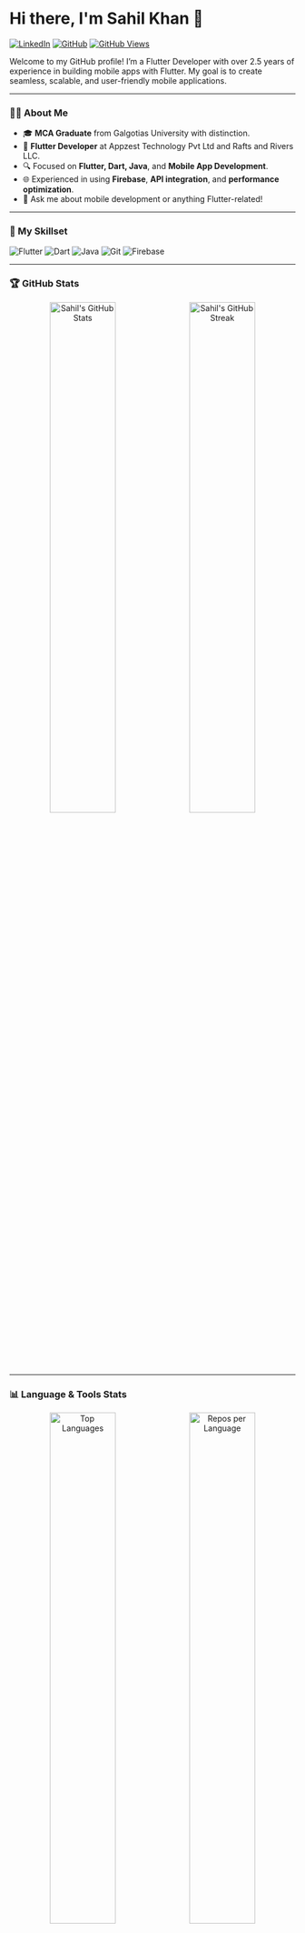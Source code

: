 # Hi there, I'm Sahil Khan 👋

[![LinkedIn](https://img.shields.io/badge/LinkedIn-Connect-blue?style=flat&logo=linkedin)](https://www.linkedin.com/in/mastersahilkhan)
[![GitHub](https://img.shields.io/github/followers/khsahil2019?label=Follow&style=social)](https://github.com/khsahil2019)
[![GitHub Views](https://komarev.com/ghpvc/?username=khsahil2019&color=blue&style=flat)](https://github.com/khsahil2019)

Welcome to my GitHub profile! I’m a Flutter Developer with over 2.5 years of experience in building mobile apps with Flutter. My goal is to create seamless, scalable, and user-friendly mobile applications.

---

### 👨‍💻 About Me
- 🎓 **MCA Graduate** from Galgotias University with distinction.
- 💼 **Flutter Developer** at Appzest Technology Pvt Ltd and Rafts and Rivers LLC.
- 🔍 Focused on **Flutter, Dart, Java**, and **Mobile App Development**.
- 🌐 Experienced in using **Firebase**, **API integration**, and **performance optimization**.
- 💬 Ask me about mobile development or anything Flutter-related!

---

### 🚀 My Skillset

![Flutter](https://img.shields.io/badge/Flutter-02569B?style=for-the-badge&logo=flutter&logoColor=white)
![Dart](https://img.shields.io/badge/Dart-0175C2?style=for-the-badge&logo=dart&logoColor=white)
![Java](https://img.shields.io/badge/Java-007396?style=for-the-badge&logo=java&logoColor=white)
![Git](https://img.shields.io/badge/Git-F05032?style=for-the-badge&logo=git&logoColor=white)
![Firebase](https://img.shields.io/badge/Firebase-FFCA28?style=for-the-badge&logo=firebase&logoColor=black)

---

### 🏆 GitHub Stats

<div align="center">
  <!-- GitHub Stats -->
  <img src="https://github-readme-stats.vercel.app/api?username=khsahil2019&show_icons=true&theme=radical&count_private=true&hide_border=true" width="48%" alt="Sahil's GitHub Stats">
  
  <!-- GitHub Streak Stats -->
  <img src="https://github-readme-streak-stats.herokuapp.com/?user=khsahil2019&theme=radical&hide_border=true" width="48%" alt="Sahil's GitHub Streak">
</div>

---

### 📊 Language & Tools Stats

<div align="center">
  <!-- Top Languages Card -->
  <img src="https://github-readme-stats.vercel.app/api/top-langs/?username=khsahil2019&layout=compact&theme=radical&hide_border=true" width="48%" alt="Top Languages">
  
  <!-- Most Used Languages Card -->
  <img src="https://github-profile-summary-cards.vercel.app/api/cards/repos-per-language?username=khsahil2019&theme=radical&hide_border=true" width="48%" alt="Repos per Language">
</div>

---

### 🌟 Activity Graph

[![Sahil's GitHub Activity Graph](https://github-readme-activity-graph.cyclic.app/graph?username=khsahil2019&theme=react-dark&hide_border=true&bg_color=000000&color=79fe96&line=00fffd&point=79fe96)](https://github.com/khsahil2019)

---

### 📫 How to Reach Me

- 📧 Email: sahilkh3014@gmail.com
- 💼 [LinkedIn](https://www.linkedin.com/in/mastersahilkhan)
- 🌐 [Portfolio](https://khsahil2019.github.io/)

---

### 🏅 Certifications & Achievements
- Java Certification - Madhesiya Software Pvt Ltd
- Completed over 70+ DSA problems on GeeksforGeeks, LeetCode, and HackerRank.
- Published multiple successful apps on the Google Play Store (check the **Projects** section on my profile!).

Thank you for visiting my GitHub profile! Let’s build something amazing together! 🚀
